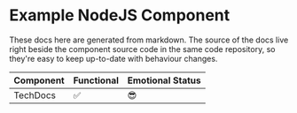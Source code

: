 # Example NodeJS Component

These docs here are generated from markdown.
The source of the docs live right beside the component source code in the same code repository, so they're easy to keep up-to-date with behaviour changes.

Component|Functional|Emotional Status
--|--|--
TechDocs|✅|😎
